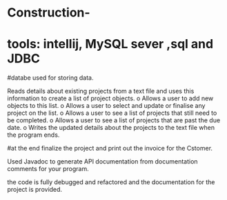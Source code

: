 # Construction-

# tools: intellij, MySQL sever ,sql and JDBC
#databe used for storing data.

Reads details about existing projects from a text file and uses this
information to create a list of project objects.
o Allows a user to add new objects to this list.
o Allows a user to select and update or finalise any project on the list.
o Allows a user to see a list of projects that still need to be completed.
o Allows a user to see a list of projects that are past the due date.
o Writes the updated details about the projects to the text file when
the program ends.

#at the end finalize the project and print out the invoice for the Cstomer.

Used Javadoc to generate API documentation from documentation
comments for your program.

the code is fully debugged and refactored and the documentation
for the project is provided.

